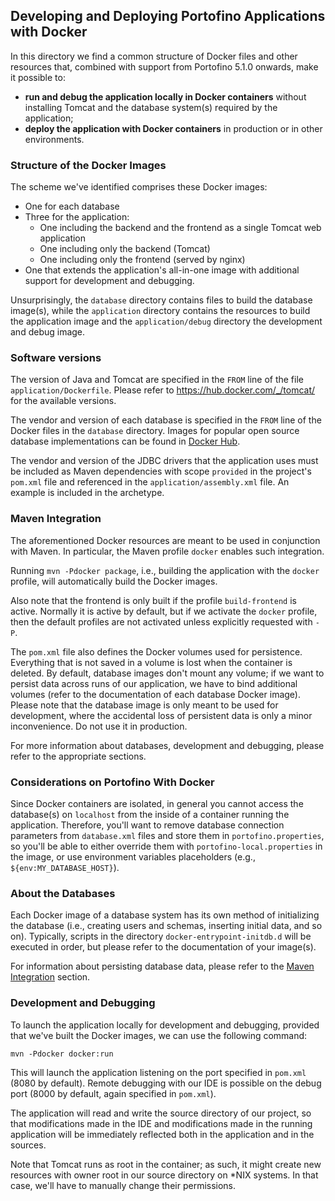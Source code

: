 ## Developing and Deploying Portofino Applications with Docker

In this directory we find a common structure of Docker files and other resources that, combined with support from
Portofino 5.1.0 onwards, make it possible to:
 - **run and debug the application locally in Docker containers** without installing Tomcat and the database system(s)
   required by the application;
 - **deploy the application with Docker containers** in production or in other environments.
 
### Structure of the Docker Images 

The scheme we've identified comprises these Docker images:
 - One for each database
 - Three for the application:
   - One including the backend and the frontend as a single Tomcat web application
   - One including only the backend (Tomcat)
   - One including only the frontend (served by nginx)
 - One that extends the application's all-in-one image with additional support for development and debugging.
 
Unsurprisingly, the `database` directory contains files to build the database image(s), while the `application`
directory contains the resources to build the application image and the `application/debug` directory the development
and debug image.

### Software versions

The version of Java and Tomcat are specified in the `FROM` line of the file `application/Dockerfile`. Please refer to
https://hub.docker.com/_/tomcat/ for the available versions. 

The vendor and version of each database is specified in the `FROM` line of the Docker files in the `database` directory.
Images for popular open source database implementations can be found in [Docker Hub](https://hub.docker.com/). 

The vendor and version of the JDBC drivers that the application uses must be included as Maven dependencies with scope
`provided` in the project's `pom.xml` file and referenced in the `application/assembly.xml` file. An example is included
in the archetype.

### Maven Integration

The aforementioned Docker resources are meant to be used in conjunction with Maven. In particular, the Maven profile
`docker` enables such integration.

Running `mvn -Pdocker package`, i.e., building the application with the `docker` profile, will automatically build the
Docker images.

Also note that the frontend is only built if the profile `build-frontend` is active. Normally it is active by default,
but if we activate the `docker` profile, then the default profiles are not activated unless explicitly requested with
`-P`.

The `pom.xml` file also defines the Docker volumes used for persistence. Everything that is not saved in a volume is
lost when the container is deleted. By default, database images don't mount any volume; if we want to persist data
across runs of our application, we have to bind additional volumes (refer to the documentation of each database Docker
image). Please note that the database image is only meant to be used for development, where the accidental loss of
persistent data is only a minor inconvenience. Do not use it in production.

For more information about databases, development and debugging, please refer to the appropriate sections.

### Considerations on Portofino With Docker

Since Docker containers are isolated, in general you cannot access the database(s) on `localhost` from the inside of a
container running the application. Therefore, you'll want to remove database connection parameters from
`database.xml` files and store them in `portofino.properties`, so you'll be able to either override them with
`portofino-local.properties` in the image, or use environment variables placeholders (e.g., `${env:MY_DATABASE_HOST}`).

### About the Databases

Each Docker image of a database system has its own method of initializing the database (i.e., creating users and schemas,
inserting initial data, and so on). Typically, scripts in the directory `docker-entrypoint-initdb.d` will be executed in
order, but please refer to the documentation of your image(s).

For information about persisting database data, please refer to the [Maven Integration](#maven-integration) section.

### Development and Debugging

To launch the application locally for development and debugging, provided that we've built the Docker images, we can use
the following command:

```
mvn -Pdocker docker:run
```

This will launch the application listening on the port specified in `pom.xml` (8080 by default). Remote debugging with
our IDE is possible on the debug port (8000 by default, again specified in `pom.xml`).

The application will read and write the source directory of our project, so that modifications made in the IDE and
modifications made in the running application will be immediately reflected both in the application and in the sources.

Note that Tomcat runs as root in the container; as such, it might create new resources with owner root in our source
directory on *NIX systems. In that case, we'll have to manually change their permissions.
